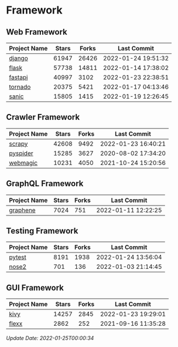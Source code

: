 # Framework

## Web Framework
| Project Name | Stars | Forks | Last Commit |
| ------------ | ----- | ----- | ----------- |
| [django](https://github.com/django/django) | 61947 | 26426 | 2022-01-24 19:51:32 |
| [flask](https://github.com/pallets/flask) | 57738 | 14811 | 2022-01-14 17:38:02 |
| [fastapi](https://github.com/tiangolo/fastapi) | 40997 | 3102 | 2022-01-23 22:38:51 |
| [tornado](https://github.com/tornadoweb/tornado) | 20375 | 5421 | 2022-01-17 04:13:46 |
| [sanic](https://github.com/sanic-org/sanic) | 15805 | 1415 | 2022-01-19 12:26:45 |

## Crawler Framework
| Project Name | Stars | Forks | Last Commit |
| ------------ | ----- | ----- | ----------- |
| [scrapy](https://github.com/scrapy/scrapy) | 42608 | 9492 | 2022-01-23 16:40:21 |
| [pyspider](https://github.com/binux/pyspider) | 15285 | 3627 | 2020-08-02 17:34:20 |
| [webmagic](https://github.com/code4craft/webmagic) | 10231 | 4050 | 2021-10-24 15:20:56 |

## GraphQL Framework
| Project Name | Stars | Forks | Last Commit |
| ------------ | ----- | ----- | ----------- |
| [graphene](https://github.com/graphql-python/graphene) | 7024 | 751 | 2022-01-11 12:22:25 |

## Testing Framework
| Project Name | Stars | Forks | Last Commit |
| ------------ | ----- | ----- | ----------- |
| [pytest](https://github.com/pytest-dev/pytest) | 8191 | 1938 | 2022-01-24 13:56:04 |
| [nose2](https://github.com/nose-devs/nose2) | 701 | 136 | 2022-01-03 21:14:45 |

## GUI Framework
| Project Name | Stars | Forks | Last Commit |
| ------------ | ----- | ----- | ----------- |
| [kivy](https://github.com/kivy/kivy) | 14257 | 2845 | 2022-01-23 19:29:01 |
| [flexx](https://github.com/flexxui/flexx) | 2862 | 252 | 2021-09-16 11:35:28 |

*Update Date: 2022-01-25T00:00:34*